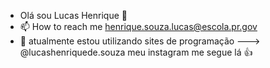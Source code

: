 - Olá sou Lucas Henrique  🤡  
- 📫 How to reach me  henrique.souza.lucas@escola.pr.gov    
- 🤳 atualmente estou utilizando sites de programação
--->   @lucashenriquede.souza meu instagram me segue lá 👍
